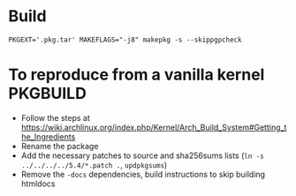 # Build

```
PKGEXT='.pkg.tar' MAKEFLAGS="-j8" makepkg -s --skippgpcheck
```

# To reproduce from a vanilla kernel PKGBUILD

- Follow the steps at https://wiki.archlinux.org/index.php/Kernel/Arch_Build_System#Getting_the_Ingredients
- Rename the package
- Add the necessary patches to source and sha256sums lists (`ln -s ../../../../5.4/*.patch .`, `updpkgsums`)
- Remove the `-docs` dependencies, build instructions to skip building htmldocs

